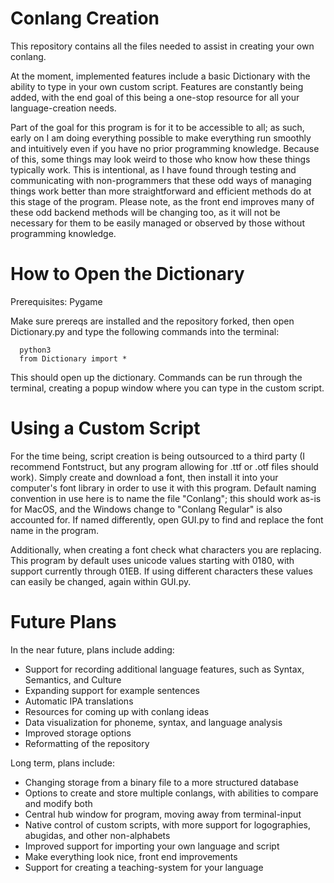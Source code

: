 # Conlang Creation

This repository contains all the files needed to assist in creating your own conlang.

At the moment, implemented features include a basic Dictionary with the ability to type 
in your own custom script. Features are constantly being added, with the end goal of this
being a one-stop resource for all your language-creation needs.

Part of the goal for this program is for it to be accessible to all; as such, early on I
am doing everything possible to make everything run smoothly and intuitively even if you
have no prior programming knowledge. Because of this, some things may look weird to those
who know how these things typically work. This is intentional, as I have found through testing 
and communicating with non-programmers that these odd ways of managing things work better than more 
straightforward and efficient methods do at this stage of the program. Please note, as the front end 
improves many of these odd backend methods will be changing too, as it will not be necessary for them
to be easily managed or observed by those without programming knowledge. 

# How to Open the Dictionary
Prerequisites: Pygame

Make sure prereqs are installed and the repository forked, then open Dictionary.py and type the following commands into the terminal:

      python3
      from Dictionary import *

This should open up the dictionary. Commands can be run through the terminal, creating
a popup window where you can type in the custom script.

# Using a Custom Script

For the time being, script creation is being outsourced to a third party (I recommend Fontstruct,
but any program allowing for .ttf or .otf files should work). Simply create and download a font, then install
it into your computer's font library in order to use it with this program. Default naming convention
in use here is to name the file "Conlang"; this should work as-is for MacOS, and the Windows change to
"Conlang Regular" is also accounted for. If named differently, open GUI.py to find and replace the font name
in the program.

Additionally, when creating a font check what characters you are replacing. This program by default
uses unicode values starting with 0180, with support currently through 01EB. If using different
characters these values can easily be changed, again within GUI.py.

# Future Plans

In the near future, plans include adding:
* Support for recording additional language features, such as Syntax, Semantics, and Culture
* Expanding support for example sentences
* Automatic IPA translations
* Resources for coming up with conlang ideas
* Data visualization for phoneme, syntax, and language analysis
* Improved storage options
* Reformatting of the repository

Long term, plans include:
* Changing storage from a binary file to a more structured database
* Options to create and store multiple conlangs, with abilities to compare and modify both
* Central hub window for program, moving away from terminal-input
* Native control of custom scripts, with more support for logographies, abugidas, and other non-alphabets
* Improved support for importing your own language and script
* Make everything look nice, front end improvements
* Support for creating a teaching-system for your language

